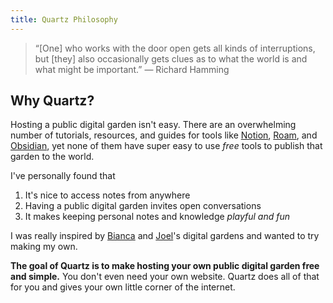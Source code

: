```yaml
---
title: Quartz Philosophy
---
```



 > 
 > “\[One\] who works with the door open gets all kinds of interruptions, but \[they\] also occasionally gets clues as to what the world is and what might be important.” — Richard Hamming

## Why Quartz?

Hosting a public digital garden isn't easy. There are an overwhelming number of tutorials, resources, and guides for tools like [Notion](https://www.notion.so/), [Roam](https://roamresearch.com/), and [Obsidian](https://obsidian.md/), yet none of them have super easy to use *free* tools to publish that garden to the world.

I've personally found that

1. It's nice to access notes from anywhere
1. Having a public digital garden invites open conversations
1. It makes keeping personal notes and knowledge *playful and fun*

I was really inspired by [Bianca](https://garden.bianca.digital/) and [Joel](https://joelhooks.com/digital-garden)'s digital gardens and wanted to try making my own.

**The goal of Quartz is to make hosting your own public digital garden free and simple.** You don't even need your own website. Quartz does all of that for you and gives your own little corner of the internet.
